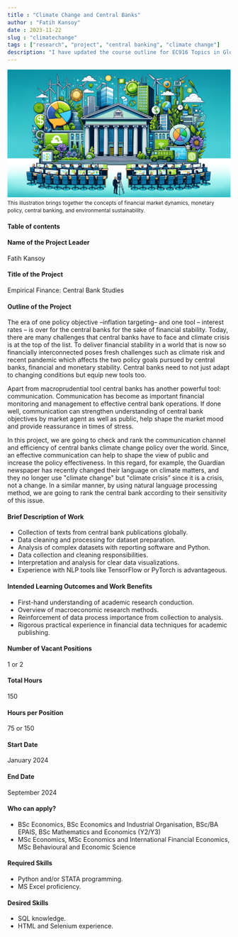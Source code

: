```yaml
---
title : "Climate Change and Central Banks"
author : "Fatih Kansoy"
date : 2023-11-22
slug : "climatechange"
tags : ["research", "project", "central banking", "climate change"]
description: "I have updated the course outline for EC916 Topics in Global Finance. This course is designed for MSc in Economics students at the Department of Economics at the University of Warwick. This course is also available for MSc Finance & Economics students at the Warwick Business School."
---
```



<small>![EC916 Topics in Global Finance](climatecentralbank.png)</small>
<small>This illustration brings together the concepts of financial market dynamics, monetary policy, central banking, and environmental sustainability.</small>

#### Table of contents


#### Name of the Project Leader

Fatih Kansoy

#### Title of the Project

Empirical Finance: Central Bank Studies

#### Outline of the Project

The era of one policy objective –inflation targeting– and one tool – interest rates – is over for the central banks for the sake of financial stability. Today, there are many challenges that central banks have to face and climate crisis is at the top of the list. To deliver financial stability in a world that is now so financially interconnected poses fresh challenges such as climate risk and recent pandemic which affects the two policy goals pursued by central banks, financial and monetary stability. Central banks need to not just adapt to changing conditions but equip new tools too.

Apart from macroprudential tool central banks has another powerful tool: communication. Communication has become as important financial monitoring and management to effective central bank operations. If done well, communication can strengthen understanding of central bank objectives by market agent as well as public, help shape the market mood and provide reassurance in times of stress.

In this project, we are going to check and rank the communication channel and efficiency of central banks climate change policy over the world. Since, an effective communication can help to shape the view of public and increase the policy effectiveness. In this regard, for example, the Guardian newspaper has recently changed their language on climate matters, and they no longer use "climate change" but "climate crisis” since it is a crisis, not a change. In a similar manner, by using natural language processing method, we are going to rank the central bank according to their sensitivity of this issue.

#### Brief Description of Work

- Collection of texts from central bank publications globally.
- Data cleaning and processing for dataset preparation.
- Analysis of complex datasets with reporting software and Python.
- Data collection and cleaning responsibilities.
- Interpretation and analysis for clear data visualizations.
- Experience with NLP tools like TensorFlow or PyTorch is advantageous.

#### Intended Learning Outcomes and Work Benefits

- First-hand understanding of academic research conduction.
- Overview of macroeconomic research methods.
- Reinforcement of data process importance from collection to analysis.
- Rigorous practical experience in financial data techniques for academic publishing.

#### Number of Vacant Positions

1 or 2

#### Total Hours

150

#### Hours per Position

75 or 150

#### Start Date

January 2024

#### End Date

September 2024

#### Who can apply?

- BSc Economics, BSc Economics and Industrial Organisation, BSc/BA EPAIS, BSc Mathematics and Economics (Y2/Y3)
- MSc Economics, MSc Economics and International Financial Economics, MSc Behavioural and Economic Science

#### Required Skills

- Python and/or STATA programming.
- MS Excel proficiency.

#### Desired Skills

- SQL knowledge.
- HTML and Selenium experience.
